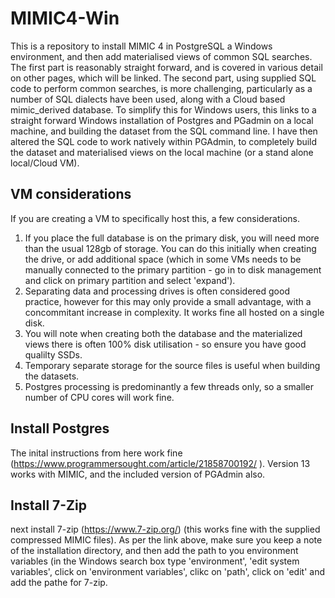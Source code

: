 # MIMIC4-Win

This is a repository to install MIMIC 4 in PostgreSQL a Windows environment, and then add materialised views of common SQL searches.
The first part is reasonably straight forward, and is covered in various detail on other pages, which will be linked. 
The second part, using supplied SQL code to perform common searches, is more challenging, particularly as a number of SQL dialects have been used, along with a Cloud based mimic_derived database.
To simplify this for Windows users, this links to a straight forward Windows installation of Postgres and PGadmin on a local machine, and building the dataset from the SQL command line.
I have then altered the SQL code to work natively within PGAdmin, to completely build the dataset and materialised views on the local machine (or a stand alone local/Cloud VM).

## VM considerations
If you are creating a VM to specifically host this, a few considerations. 
1. If you place the full database is on the primary disk, you will need more than the usual 128gb of storage. You can do this initially when creating the drive, or add additional space (which in some VMs needs to be manually connected to the primary partition - go in to disk management and click on primary partition and select 'expand'). 
2. Separating data and processing drives is often considered good practice, however for this may only provide a small advantage, with a concommitant increase in complexity. It works fine all hosted on a single disk.
3. You will note when creating both the database and the materialized views there is often 100% disk utilisation - so ensure you have good qualilty SSDs.
4. Temporary separate storage for the source files is useful when building the datasets. 
5. Postgres processing is predominantly a few threads only, so a smaller number of CPU cores will work fine.

## Install Postgres
The inital instructions from here work fine (https://www.programmersought.com/article/21858700192/ ). Version 13 works with MIMIC, and the included version of PGAdmin also. 

## Install 7-Zip
next install 7-zip (https://www.7-zip.org/) (this works fine with the supplied compressed MIMIC files). As per the link above, make sure you keep a note of the installation directory, and then add the path to you environment variables (in the Windows search box type 'environment', 'edit system variables', click on 'environment variables', clikc on 'path', click on 'edit' and add the pathe for 7-zip.
